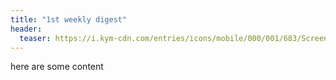 ```yaml
---
title: "1st weekly digest"
header:
  teaser: https://i.kym-cdn.com/entries/icons/mobile/000/001/683/Screen_Shot_2018-12-05_at_10.27.35_AM.jpg
---
```


here are some content

